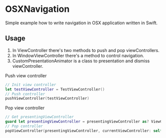 # OSXNavigation

Simple example how to write navigation in OSX application written in Swift. 

## Usage

1. In ViewController there's two methods to push and pop viewControllers.
2. In WindowViewController there's a method to control navigation.
3. CustomPresentationAnimator is a class to presentation and dismiss viewController.

Push view controller

```swift
// Init view controller
let testViewController = TestViewController()
// Push controller
pushViewController(testViewController)
```

Pop view controller

```swift
// Get presentingViewController
guard let presentingViewController = presentingViewController as? ViewController else { return }
// Pop controller
popViewController(presentingViewController, currentViewController: self)
```
